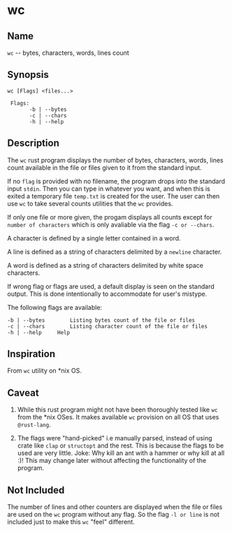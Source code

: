 # wc
     
## Name

`wc` -- bytes, characters, words, lines count
	 
## Synopsis
     
    wc [Flags] <files...>
	 
     Flags: 
           -b | --bytes 
           -c | --chars 
           -h | --help  

## Description
     
The `wc` rust program displays the number of bytes, characters, words, lines count available in the file or files given to it from the standard input. 
	 
If no `flag` is provided with no filename, the program drops into the standard input `stdin`. Then you can type in whatever you want, and when this is exited a temporary file `temp.txt` is created for the user. The user can then use `wc` to take several counts utilities that the `wc` provides.
	 
If only one file or more given, the progam displays all counts except for `number of characters` which is only avaliable via the flag `-c or --chars`.
	 
A character is defined by a single letter contained in a word.
	 
A line is defined as a string of characters delimited by a `newline` character. 

A word is defined as a string of characters delimited by white space characters.  

If wrong flag or flags are used, a default display is seen on the standard output. This is done intentionally to accommodate for user's mistype.  
	 

The following flags are available:

    -b | --bytes		Listing bytes count of the file or files
    -c | --chars		Listing character count of the file or files
    -h | --help		Help


##  Inspiration
From `wc` utility on *nix OS.
	
##  Caveat
1. While this rust program might not have been thoroughly tested like `wc` from the *nix OSes. It makes available `wc` provision on all OS that uses `@rust-lang`.
	
2. The flags were "hand-picked" i.e manually parsed, instead of using crate like `clap` or `structopt` and the rest. This is because the flags to be used are very little. Joke: Why kill an ant with a hammer or why kill at all :)! This may change later without affecting the functionality of the program. 
     
##  Not Included
The number of lines and other counters are displayed when the file or files are used on the `wc` program without any flag. So the flag `-l or line` is not included just to make this `wc` "feel" different.
